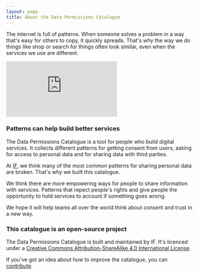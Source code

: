 ```yaml
---
layout: page
title: About the Data Permissions Catalogue
---
```


The internet is full of patterns. When someone solves a problem in a way that's easy for others to copy, it quickly spreads. That's why the way we do things like shop or search for things often look similar, even when the services we use are different.

<iframe src="https://player.vimeo.com/video/231723090" frameborder="0" webkitallowfullscreen mozallowfullscreen allowfullscreen></iframe>

### Patterns can help build better services

The Data Permissions Catalogue is a tool for people who build digital services. It collects different patterns for getting consent from users, asking for access to personal data and for sharing data with third parties.

At [IF](https://projectsbyif.com/), we think many of the most common patterns for sharing personal data are broken. That's why we built this catalogue. 

We think there are more empowering ways for people to share information with services. Patterns that repect people's rights and give people the opportunity to hold services to account if something goes wrong.

We hope it will help teams all over the world think about consent and trust in a new way.

### This catalogue is an open-source project
The Data Permissions Catalogue is built and maintained by IF. It's licenced under a [Creative Commons Attribution-ShareAlike 4.0 International License](http://creativecommons.org/licenses/by-sa/4.0/).

If you've got an idea about how to improve the catalogue, you can [contribute]().

